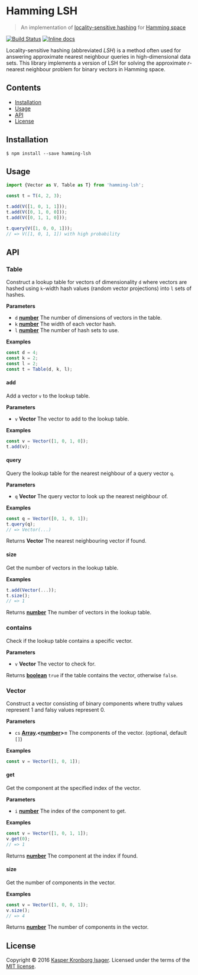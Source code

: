 # Hamming LSH

> An implementation of [locality-sensitive hashing](https://en.wikipedia.org/wiki/Locality-sensitive_hashing) for [Hamming space](https://en.wikipedia.org/wiki/Hamming_space)

[![Build Status](https://travis-ci.org/kasperisager/hamming-lsh.svg?branch=master)](https://travis-ci.org/kasperisager/hamming-lsh) [![Inline docs](http://inch-ci.org/github/kasperisager/hamming-lsh.svg?branch=master)](http://inch-ci.org/github/kasperisager/hamming-lsh)

Locality-sensitive hashing (abbreviated _LSH_) is a method often used for answering approximate nearest neighbour queries in high-dimensional data sets. This library implements a version of LSH for solving the approximate _r_-nearest neighbour problem for binary vectors in Hamming space.

## Contents

-   [Installation](#installation)
-   [Usage](#usage)
-   [API](#api)
-   [License](#license)

## Installation

```console
$ npm install --save hamming-lsh
```

## Usage

```js
import {Vector as V, Table as T} from 'hamming-lsh';

const t = T(4, 2, 3);

t.add(V([1, 0, 1, 1]));
t.add(V([0, 1, 0, 0]));
t.add(V([0, 1, 1, 0]));

t.query(V([1, 0, 0, 1]));
// => V([1, 0, 1, 1]) with high probability
```

## API

### Table

Construct a lookup table for vectors of dimensionality `d` where vectors are hashed using `k`-width hash values
(random vector projections) into `l` sets of hashes.

**Parameters**

-   `d` **[number](https://developer.mozilla.org/en-US/docs/Web/JavaScript/Reference/Global_Objects/Number)** The number of dimensions of vectors in the table.
-   `k` **[number](https://developer.mozilla.org/en-US/docs/Web/JavaScript/Reference/Global_Objects/Number)** The width of each vector hash.
-   `l` **[number](https://developer.mozilla.org/en-US/docs/Web/JavaScript/Reference/Global_Objects/Number)** The number of hash sets to use.

**Examples**

```javascript
const d = 4;
const k = 2;
const l = 2;
const t = Table(d, k, l);
```

#### add

Add a vector `v` to the lookup table.

**Parameters**

-   `v` **Vector** The vector to add to the lookup table.

**Examples**

```javascript
const v = Vector([1, 0, 1, 0]);
t.add(v);
```

#### query

Query the lookup table for the nearest neighbour of a query vector `q`.

**Parameters**

-   `q` **Vector** The query vector to look up the nearest neighbour of.

**Examples**

```javascript
const q = Vector([0, 1, 0, 1]);
t.query(q);
// => Vector(...)
```

Returns **Vector** The nearest neighbouring vector if found.

#### size

Get the number of vectors in the lookup table.

**Examples**

```javascript
t.add(Vector(...));
t.size();
// => 1
```

Returns **[number](https://developer.mozilla.org/en-US/docs/Web/JavaScript/Reference/Global_Objects/Number)** The number of vectors in the lookup table.

### contains

Check if the lookup table contains a specific vector.

**Parameters**

-   `v` **Vector** The vector to check for.

Returns **[boolean](https://developer.mozilla.org/en-US/docs/Web/JavaScript/Reference/Global_Objects/Boolean)** `true` if the table contains the vector, otherwise `false`.

### Vector

Construct a vector consisting of binary components where truthy values represent 1 and falsy values represent 0.

**Parameters**

-   `cs` **[Array](https://developer.mozilla.org/en-US/docs/Web/JavaScript/Reference/Global_Objects/Array).&lt;[number](https://developer.mozilla.org/en-US/docs/Web/JavaScript/Reference/Global_Objects/Number)>=** The components of the vector. (optional, default `[]`)

**Examples**

```javascript
const v = Vector([1, 0, 1]);
```

#### get

Get the component at the specified index of the vector.

**Parameters**

-   `i` **[number](https://developer.mozilla.org/en-US/docs/Web/JavaScript/Reference/Global_Objects/Number)** The index of the component to get.

**Examples**

```javascript
const v = Vector([1, 0, 1, 1]);
v.get(0);
// => 1
```

Returns **[number](https://developer.mozilla.org/en-US/docs/Web/JavaScript/Reference/Global_Objects/Number)** The component at the index if found.

#### size

Get the number of components in the vector.

**Examples**

```javascript
const v = Vector([1, 0, 0, 1]);
v.size();
// => 4
```

Returns **[number](https://developer.mozilla.org/en-US/docs/Web/JavaScript/Reference/Global_Objects/Number)** The number of components in the vector.

## License

Copyright © 2016 [Kasper Kronborg Isager](https://github.com/kasperisager). Licensed under the terms of the [MIT license](LICENSE.md).
